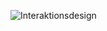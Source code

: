 ![Interaktionsdesign](https://github.com/isd-nunkesser/sd-2019-froyo/blob/master/Interaktionsdesign.PNG)